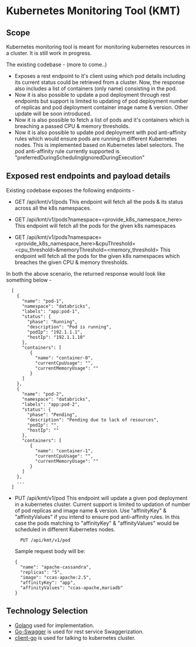 # Kubernetes Monitoring Tool (KMT)
## Scope
Kubernetes monitoring tool is meant for monitoring kubernetes resources in a cluster. It is still work in progress.

The existing codebase - (more to come..)
* Exposes a rest endpoint to it's client using which pod details including its current status could be retrieved from
  a cluster. Now, the response also includes a list of containers (only name) consisting in the pod.
* Now it is also possible to update a pod deployment through rest endpoints but support is limited to updating of pod 
  deployment number of replicas and pod deployment container image name & version. Other update will be soon introduced.
* Now it is also possible to fetch a list of pods and it's containers which is breaching a passed CPU & memory 
  thresholds.
* Now it is also possible to update pod deployment with pod anti-affinity rules which would ensure pods are running in 
  different Kubernetes nodes. This is implemented based on Kubernetes label selectors. The pod anti-affinity rule 
  currently supported is "preferredDuringSchedulingIgnoredDuringExecution"

## Exposed rest endpoints and payload details
Existing codebase exposes the following endpoints -
* GET /api/kmt/v1/pods
  This endpoint will fetch all the pods & its status across all the k8s namespaces. 
  
* GET /api/kmt/v1/pods?namespace=<provide_k8s_namespace_here>
  This endpoint will fetch all the pods for the given k8s namespaces

* GET /api/kmt/v1/pods?namespace=<provide_k8s_namespace_here>&cpuThreshold=<cpu_threshold>&memoryThreshold=<memory_threshold>
  This endpoint will fetch all the pods for the given k8s namespaces which breaches the given CPU & memory thresholds.

In both the above scenario, the returned response would look like something below -
    
  ```
    [
      {
        "name": "pod-1",
        "namespace": "databricks",
        "labels": "app:pod-1",
        "status": {
          "phase": "Running",
          "description": "Pod is running",
          "podIp": "192.1.1.1",
          "hostIp": "192.1.1.10"
        },
        "containers": [
           {
             "name": "container-0",
             "currentCpuUsage": "",
             "currentMemoryUsage": ""
           }
        ]
      },
      {
        "name": "pod-2",
        "namespace": "databricks",
        "labels": "app:pod-2",
        "status": {
          "phase": "Pending",
          "description": "Pending due to lack of resources",
          "podIp": "",
          "hostIp": ""
        },
        "containers": [
           {
             "name": "container-1",
             "currentCpuUsage": "",
             "currentMemoryUsage": ""
           }
        ]
      },
      ...
    ]
  ```
* PUT /api/kmt/v1/pod
  This endpoint will update a given pod deployment in a kubernetes cluster. Current support is limited to updation of 
  number of pod replicas and image name & version.
  Use "affinityKey" & "affinityValues" if you intend to ensure pod anti-affinity rules. In this case the pods matching
  to "affinityKey" & "affinityValues" would be scheduled in different Kubernetes nodes.
  ```
    PUT /api/kmt/v1/pod
   ```

    Sample request body will be:

    ```
    {
      "name": "apache-cassandra",
      "replicas": "5",
      "image": "ccas-apache:2.5",
      "affinityKey": "app",
      "affinityValues": "ccas-apache,mariadb"
    }
  ```

## Technology Selection
* [Golang](https://golang.org/) used for implementation.
* [Go-Swagger](https://github.com/go-swagger/go-swagger) is used for rest service Swaggerization.
* [client-go](https://github.com/kubernetes/client-go) is used for talking to kubernetes cluster.
